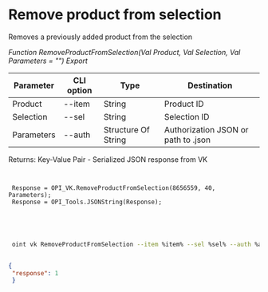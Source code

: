 ﻿---
sidebar_position: 6
---

# Remove product from selection
 Removes a previously added product from the selection


*Function RemoveProductFromSelection(Val Product, Val Selection, Val Parameters = "") Export*

 | Parameter | CLI option | Type | Destination |
 |-|-|-|-|
 | Product | --item | String | Product ID |
 | Selection | --sel | String | Selection ID |
 | Parameters | --auth | Structure Of String | Authorization JSON or path to .json |

 
 Returns: Key-Value Pair - Serialized JSON response from VK

```bsl title="Code example"
	
 
 Response = OPI_VK.RemoveProductFromSelection(8656559, 40, Parameters);
 Response = OPI_Tools.JSONString(Response);
 
 
	
```

```sh title="CLI command example"
 
 oint vk RemoveProductFromSelection --item %item% --sel %sel% --auth %auth%


```


```json title="Result"

{
 "response": 1
 }

```
